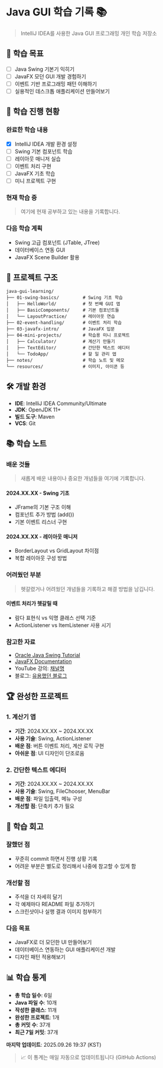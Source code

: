 # Java GUI 학습 기록 📚

> IntelliJ IDEA를 사용한 Java GUI 프로그래밍 개인 학습 저장소

## 🎯 학습 목표
- [ ] Java Swing 기본기 익히기
- [ ] JavaFX 모던 GUI 개발 경험하기
- [ ] 이벤트 기반 프로그래밍 패턴 이해하기
- [ ] 실용적인 데스크톱 애플리케이션 만들어보기

## 📝 학습 진행 현황

### 완료한 학습 내용
- [x] IntelliJ IDEA 개발 환경 설정
- [ ] Swing 기본 컴포넌트 학습
- [ ] 레이아웃 매니저 실습
- [ ] 이벤트 처리 구현
- [ ] JavaFX 기초 학습
- [ ] 미니 프로젝트 구현

### 현재 학습 중
> 여기에 현재 공부하고 있는 내용을 기록합니다.

### 다음 학습 계획
- Swing 고급 컴포넌트 (JTable, JTree)
- 데이터베이스 연동 GUI
- JavaFX Scene Builder 활용

## 📁 프로젝트 구조
```
java-gui-learning/
├── 01-swing-basics/         # Swing 기초 학습
│   ├── HelloWorld/          # 첫 번째 GUI 앱
│   ├── BasicComponents/     # 기본 컴포넌트들
│   └── LayoutPractice/      # 레이아웃 연습
├── 02-event-handling/       # 이벤트 처리 학습
├── 03-javafx-intro/         # JavaFX 입문
├── 04-mini-projects/        # 학습용 미니 프로젝트
│   ├── Calculator/          # 계산기 만들기
│   ├── TextEditor/          # 간단한 텍스트 에디터
│   └── TodoApp/             # 할 일 관리 앱
├── notes/                   # 학습 노트 및 메모
└── resources/               # 이미지, 아이콘 등
```

## 🛠 개발 환경
- **IDE**: IntelliJ IDEA Community/Ultimate
- **JDK**: OpenJDK 11+
- **빌드 도구**: Maven
- **VCS**: Git

## 📚 학습 노트

### 배운 것들
> 새롭게 배운 내용이나 중요한 개념들을 여기에 기록합니다.

#### 2024.XX.XX - Swing 기초
- JFrame의 기본 구조 이해
- 컴포넌트 추가 방법 (add())
- 기본 이벤트 리스너 구현

#### 2024.XX.XX - 레이아웃 매니저
- BorderLayout vs GridLayout 차이점
- 복합 레이아웃 구성 방법

### 어려웠던 부분
> 헷갈렸거나 어려웠던 개념들을 기록하고 해결 방법을 남깁니다.

#### 이벤트 처리가 헷갈릴 때
- 람다 표현식 vs 익명 클래스 선택 기준
- ActionListener vs ItemListener 사용 시기

### 참고한 자료
- [Oracle Java Swing Tutorial](https://docs.oracle.com/javase/tutorial/uiswing/)
- [JavaFX Documentation](https://openjfx.io/javadoc/11/)
- YouTube 강의: [채널명](링크)
- 블로그: [유용했던 블로그](링크)

## 🏆 완성한 프로젝트

### 1. 계산기 앱
- **기간**: 2024.XX.XX ~ 2024.XX.XX
- **사용 기술**: Swing, ActionListener
- **배운 점**: 버튼 이벤트 처리, 계산 로직 구현
- **아쉬운 점**: UI 디자인이 단조로움

### 2. 간단한 텍스트 에디터
- **기간**: 2024.XX.XX ~ 2024.XX.XX  
- **사용 기술**: Swing, FileChooser, MenuBar
- **배운 점**: 파일 입출력, 메뉴 구성
- **개선할 점**: 단축키 추가 필요

## 🤔 학습 회고

### 잘했던 점
- 꾸준히 commit 하면서 진행 상황 기록
- 어려운 부분은 별도로 정리해서 나중에 참고할 수 있게 함

### 개선할 점  
- 주석을 더 자세히 달기
- 각 예제마다 README 파일 추가하기
- 스크린샷이나 실행 결과 이미지 첨부하기

### 다음 목표
- JavaFX로 더 모던한 UI 만들어보기
- 데이터베이스 연동하는 GUI 애플리케이션 개발
- 디자인 패턴 적용해보기

## 📊 학습 통계
- **총 학습 일수**: 6일
- **Java 파일 수**: 10개
- **작성한 클래스**: 11개
- **완성한 프로젝트**: 1개
- **총 커밋 수**: 37개
- **최근 7일 커밋**: 37개

**마지막 업데이트**: 2025.09.26 19:37 (KST)

> 📈 이 통계는 매일 자동으로 업데이트됩니다 (GitHub Actions)
